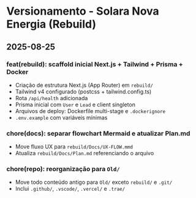 # Versionamento - Solara Nova Energia (Rebuild)

## 2025-08-25

### feat(rebuild): scaffold inicial Next.js + Tailwind + Prisma + Docker
- Criação de estrutura Next.js (App Router) em `rebuild/`
- Tailwind v4 configurado (postcss + tailwind.config.ts)
- Rota `/api/health` adicionada
- Prisma inicial com `User` e `Lead` e client singleton
- Arquivos de deploy: Dockerfile multi-stage e `.dockerignore`
- `.env.example` com variáveis mínimas

### chore(docs): separar flowchart Mermaid e atualizar Plan.md
- Move fluxo UX para `rebuild/Docs/UX-FLOW.mmd`
- Atualiza `rebuild/Docs/Plan.md` referenciando o arquivo

### chore(repo): reorganização para `Old/`
- Move todo conteúdo antigo para `Old/` exceto `rebuild/` e `.git/`
- Inclui `.github/`, `.vscode/`, `.vercel/` e `.trae/`
